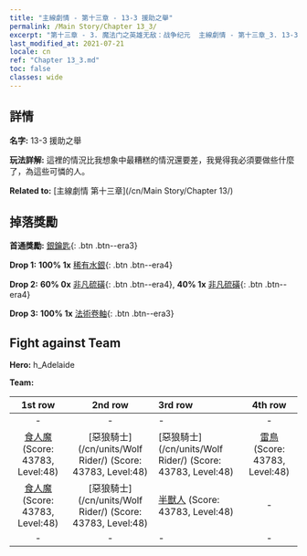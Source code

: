 ```yaml
---
title: "主線劇情 - 第十三章 - 13-3 援助之舉"
permalink: /Main Story/Chapter 13_3/
excerpt: "第十三章 - 3. 魔法门之英雄无敌：战争纪元  主線劇情 - 第十三章_3. 13-3 援助之舉"
last_modified_at: 2021-07-21
locale: cn
ref: "Chapter 13_3.md"
toc: false
classes: wide
---
```


## 詳情

 **名字:** 13-3 援助之舉

 **玩法詳解:** 這裡的情況比我想象中最糟糕的情況還要差，我覺得我必須要做些什麼了，為這些可憐的人。

 **Related to:** [主線劇情 第十三章](/cn/Main Story/Chapter 13/)

## 掉落獎勵

 **首通獎勵:** [銀鑰匙](/cn/Items/con_693/){: .btn .btn--era3}

 **Drop 1:** **100% 1x** [稀有水銀](/cn/Items/mat_42/){: .btn .btn--era4}

 **Drop 2:** **60% 0x** [非凡硫磺](/cn/Items/mat_36/){: .btn .btn--era4}, **40% 1x** [非凡硫磺](/cn/Items/mat_36/){: .btn .btn--era4}

 **Drop 3:** **100% 1x** [法術卷軸](/cn/Items/con_694/){: .btn .btn--era3}


## Fight against Team
 **Hero:** h_Adelaide

 **Team:**


  | 1st row | 2nd row | 3rd row | 4th row |
  |:----:|:----:|:----|:----:|
  | - | - | - | - |
  | [食人魔](/cn/units/Ogre/) (Score: 43783, Level:48)  | [惡狼騎士](/cn/units/Wolf Rider/) (Score: 43783, Level:48)  | [惡狼騎士](/cn/units/Wolf Rider/) (Score: 43783, Level:48)  | [雷鳥](/cn/units/Roc/) (Score: 43783, Level:48)  |
  | [食人魔](/cn/units/Ogre/) (Score: 43783, Level:48)  | [惡狼騎士](/cn/units/Wolf Rider/) (Score: 43783, Level:48)  | [半獸人](/cn/units/Orc/) (Score: 43783, Level:48)  | - |
  | - | - | - | - |


